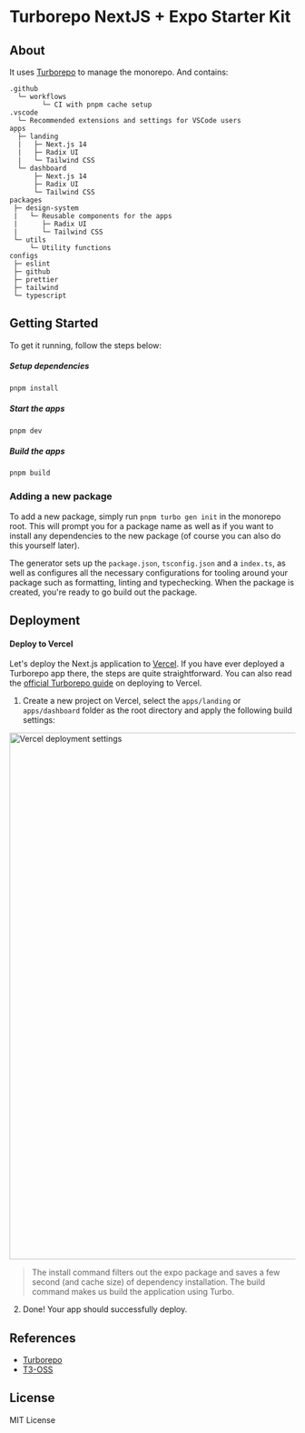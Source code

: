 # Turborepo NextJS + Expo Starter Kit

## About

It uses [Turborepo](https://turbo.build/repo) to manage the monorepo. And contains:

```
.github
  └─ workflows
        └─ CI with pnpm cache setup
.vscode
  └─ Recommended extensions and settings for VSCode users
apps
  ├─ landing
  |   ├─ Next.js 14
  |   ├─ Radix UI
  |   └─ Tailwind CSS
  └─ dashboard
      ├─ Next.js 14
      ├─ Radix UI
      └─ Tailwind CSS
packages
 ├─ design-system
 |   └─ Reusable components for the apps
 |      ├─ Radix UI
 |      └─ Tailwind CSS
 └─ utils
     └─ Utility functions
configs
 ├─ eslint
 ├─ github
 ├─ prettier
 ├─ tailwind
 └─ typescript
```

## Getting Started

To get it running, follow the steps below:

##### Setup dependencies

```bash
pnpm install
```

##### Start the apps

```bash
pnpm dev
```

##### Build the apps

```bash
pnpm build
```

### Adding a new package

To add a new package, simply run `pnpm turbo gen init` in the monorepo root. This will prompt you for a package name as well as if you want to install any dependencies to the new package (of course you can also do this yourself later).

The generator sets up the `package.json`, `tsconfig.json` and a `index.ts`, as well as configures all the necessary configurations for tooling around your package such as formatting, linting and typechecking. When the package is created, you're ready to go build out the package.

## Deployment

#### Deploy to Vercel

Let's deploy the Next.js application to [Vercel](https://vercel.com/). If you have ever deployed a Turborepo app there, the steps are quite straightforward. You can also read the [official Turborepo guide](https://vercel.com/docs/concepts/monorepos/turborepo) on deploying to Vercel.

1. Create a new project on Vercel, select the `apps/landing` or `apps/dashboard` folder as the root directory and apply the following build settings:

<img width="927" alt="Vercel deployment settings" src="https://user-images.githubusercontent.com/11340449/201974887-b6403a32-5570-4ce6-b146-c486c0dbd244.png">

> The install command filters out the expo package and saves a few second (and cache size) of dependency installation. The build command makes us build the application using Turbo.

2. Done! Your app should successfully deploy.

## References

- [Turborepo](https://turbo.build/repo)
- [T3-OSS](https://github.com/t3-oss/create-t3-turbo)

## License

MIT License